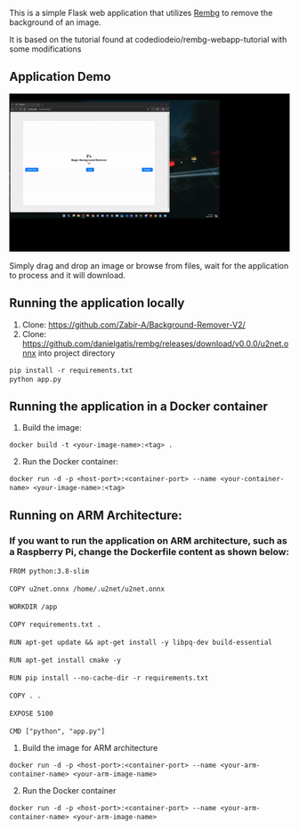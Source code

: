 This is a simple Flask web application that utilizes [Rembg](https://github.com/danielgatis/rembg) to remove the background of an image.

It is based on the tutorial found at codediodeio/rembg-webapp-tutorial with some modifications

## Application Demo
![Alt text](demo.gif)

Simply drag and drop an image or browse from files, wait for the application to process and it will download. 

## Running the application locally

1. Clone: https://github.com/Zabir-A/Background-Remover-V2/
2. Clone: https://github.com/danielgatis/rembg/releases/download/v0.0.0/u2net.onnx into project directory

```
pip install -r requirements.txt
python app.py
```

## Running the application in a Docker container 

1. Build the image:
```
docker build -t <your-image-name>:<tag> .
```

2. Run the Docker container:
```
docker run -d -p <host-port>:<container-port> --name <your-container-name> <your-image-name>:<tag>
```

## Running on ARM Architecture:
### If you want to run the application on ARM architecture, such as a Raspberry Pi, change the Dockerfile content as shown below:
```
FROM python:3.8-slim

COPY u2net.onnx /home/.u2net/u2net.onnx

WORKDIR /app

COPY requirements.txt .

RUN apt-get update && apt-get install -y libpq-dev build-essential

RUN apt-get install cmake -y

RUN pip install --no-cache-dir -r requirements.txt

COPY . .

EXPOSE 5100

CMD ["python", "app.py"]
```
1. Build the image for ARM architecture
```
docker run -d -p <host-port>:<container-port> --name <your-arm-container-name> <your-arm-image-name>
```
2. Run the Docker container
```
docker run -d -p <host-port>:<container-port> --name <your-arm-container-name> <your-arm-image-name>
```
